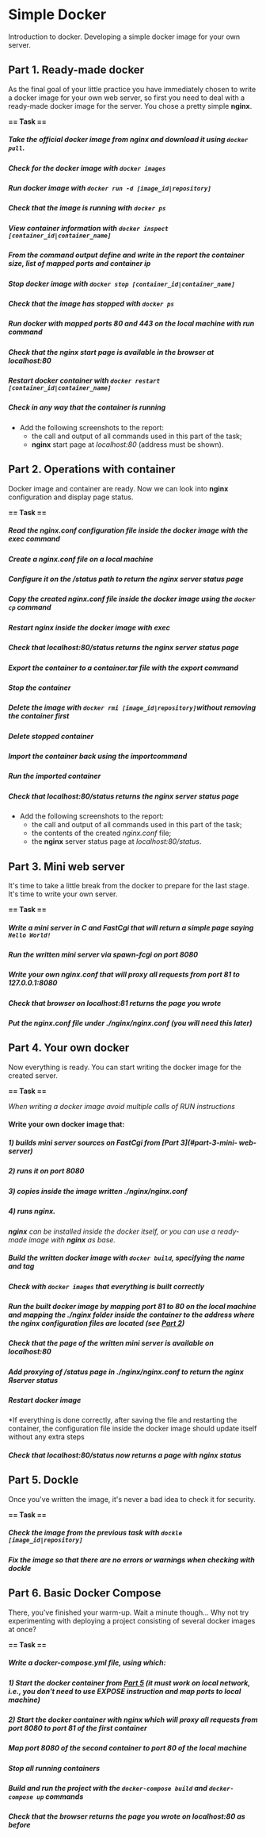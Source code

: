 # Simple Docker

Introduction to docker. Developing a simple docker image for your own server.

## Part 1. Ready-made docker

As the final goal of your little practice you have immediately chosen to write a docker image for your own web server, so first you need to deal with a ready-made docker image for the server.
You chose a pretty simple **nginx**.

**== Task ==**

##### Take the official docker image from **nginx** and download it using `docker pull`.
##### Check for the docker image with `docker images`
##### Run docker image with `docker run -d [image_id|repository]`
##### Check that the image is running with `docker ps`
##### View container information with `docker inspect [container_id|container_name]`
##### From the command output define and write in the report the container size, list of mapped ports and container ip
##### Stop docker image with `docker stop [container_id|container_name]`
##### Check that the image has stopped with `docker ps`
##### Run docker with mapped ports 80 and 443 on the local machine with *run* command
##### Check that the **nginx** start page is available in the browser at *localhost:80*
##### Restart docker container with `docker restart [container_id|container_name]`
##### Check in any way that the container is running

- Add the following screenshots to the report:
    - the call and output of all commands used in this part of the task;
    - **nginx** start page at *localhost:80* (address must be shown).

## Part 2. Operations with container

Docker image and container are ready. Now we can look into **nginx** configuration and display page status.

**== Task ==**

##### Read the *nginx.conf* configuration file inside the docker image with the *exec* command
##### Create a *nginx.conf* file on a local machine
##### Configure it on the */status* path to return the **nginx** server status page
##### Copy the created *nginx.conf* file inside the docker image using the `docker cp` command
##### Restart **nginx** inside the docker image with *exec*
##### Check that *localhost:80/status* returns the **nginx** server status page
##### Export the container to a *container.tar* file with the *export* command
##### Stop the container
##### Delete the image with `docker rmi [image_id|repository]`without removing the container first
##### Delete stopped container
##### Import the container back using the *import*command
##### Run the imported container
##### Check that *localhost:80/status* returns the **nginx** server status page

- Add the following screenshots to the report:
    - the call and output of all commands used in this part of the task;
    - the contents of the created *nginx.conf* file;
    - the **nginx** server status page at *localhost:80/status*.


## Part 3. Mini web server

It's time to take a little break from the docker to prepare for the last stage. It's time to write your own server.

**== Task ==**

##### Write a mini server in **C** and **FastCgi** that will return a simple page saying `Hello World!`
##### Run the written mini server via *spawn-fcgi* on port 8080
##### Write your own *nginx.conf* that will proxy all requests from port 81 to *127.0.0.1:8080*
##### Check that browser on *localhost:81* returns the page you wrote
##### Put the *nginx.conf* file under *./nginx/nginx.conf* (you will need this later)

## Part 4. Your own docker

Now everything is ready. You can start writing the docker image for the created server.

**== Task ==**

*When writing a docker image avoid multiple calls of RUN instructions*

#### Write your own docker image that:
##### 1) builds mini server sources on FastCgi from [Part 3](#part-3-mini- web-server)
##### 2) runs it on port 8080
##### 3) copies inside the image written *./nginx/nginx.conf*
##### 4) runs **nginx**.
_**nginx** can be installed inside the docker itself, or you can use a ready-made image with **nginx** as base._
##### Build the written docker image with `docker build`, specifying the name and tag
##### Check with `docker images` that everything is built correctly
##### Run the built docker image by mapping port 81 to 80 on the local machine and mapping the *./nginx* folder inside the container to the address where the **nginx** configuration files are located (see [Part 2](#part-2-operations-with-container))
##### Check that the page of the written mini server is available on localhost:80
##### Add proxying of */status* page in *./nginx/nginx.conf* to return the **nginx** Яserver status
##### Restart docker image
*If everything is done correctly, after saving the file and restarting the container, the configuration file inside the docker image should update itself without any extra steps
##### Check that *localhost:80/status* now returns a page with **nginx** status

## Part 5. **Dockle**

Once you've written the image, it's never a bad idea to check it for security.

**== Task ==**

##### Check the image from the previous task with `dockle [image_id|repository]`
##### Fix the image so that there are no errors or warnings when checking with **dockle**


## Part 6. Basic **Docker Compose**

There, you've finished your warm-up. Wait a minute though...
Why not try experimenting with deploying a project consisting of several docker images at once?

**== Task ==**

##### Write a *docker-compose.yml* file, using which:
##### 1) Start the docker container from [Part 5](#part-5-dockle) _(it must work on local network, i.e., you don't need to use **EXPOSE** instruction and map ports to local machine)_
##### 2) Start the docker container with **nginx** which will proxy all requests from port 8080 to port 81 of the first container
##### Map port 8080 of the second container to port 80 of the local machine
##### Stop all running containers
##### Build and run the project with the `docker-compose build` and `docker-compose up` commands
##### Check that the browser returns the page you wrote on *localhost:80* as before
